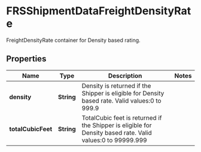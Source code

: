 

# FRSShipmentDataFreightDensityRate

FreightDensityRate container for Density based rating.

## Properties

| Name | Type | Description | Notes |
|------------ | ------------- | ------------- | -------------|
|**density** | **String** | Density is returned if the Shipper is eligible for Density based rate.  Valid values:0 to 999.9 |  |
|**totalCubicFeet** | **String** | TotalCubic feet is returned if the Shipper is eligible for Density based rate.  Valid values:0 to 99999.999 |  |




